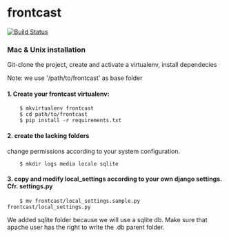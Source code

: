 frontcast
=========

[![Build Status](https://travis-ci.org/medialab/frontcast.svg)](https://travis-ci.org/medialab/frontcast.svg)

### Mac & Unix installation

Git-clone the project, create and activate a virtualenv, install dependecies



Note: we use '/path/to/frontcast' as base folder

#### 1. Create your frontcast virtualenv:

		$ mkvirtualenv frontcast
		$ cd path/to/frontcast
		$ pip install -r requirements.txt

#### 2. create the lacking folders
change permissions according to your system configuration.
	
		$ mkdir logs media locale sqlite
	
#### 3. copy and modify local_settings according to your own django settings. Cfr. settings.py
  
  		$ mv frontcast/local_settings.sample.py frontcast/local_settings.py 

We added sqlite folder because we will use a sqlite db. Make sure that apache user has the right to write the .db parent folder.
